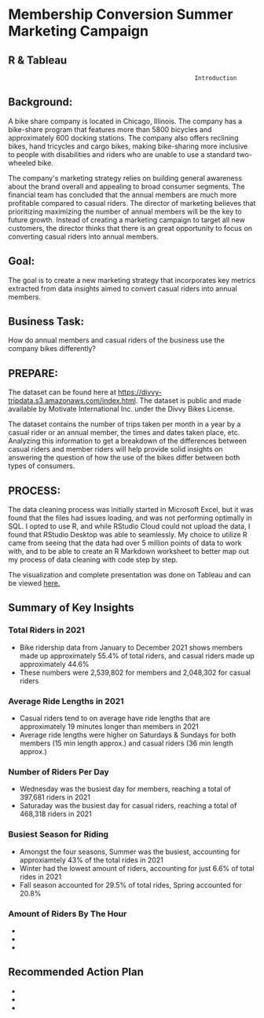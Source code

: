 # Membership Conversion Summer Marketing Campaign 
## R & Tableau


                                                         Introduction
                                                      



## **Background**: 
A bike share company is located in Chicago, Illinois. The company has a bike-share program that features more than 5800 bicycles and approximately 600 docking stations. The company also offers reclining bikes, hand tricycles and cargo bikes, making bike-sharing more inclusive to people with disabilities and riders who are unable to use a standard two-wheeled bike.

The company's marketing strategy relies on building general awareness about the brand overall and appealing to broad consumer segments. The financial team has concluded that the annual members are much more profitable compared to casual riders. The director of marketing believes that prioritizing maximizing the number of annual members will be the key to future growth. Instead of creating a marketing campaign to target all new customers, the director thinks that there is an great opportunity to focus on converting casual riders into annual members.





## **Goal**: 
The goal is to create a new marketing strategy that incorporates key metrics extracted from data insights aimed to convert casual riders into annual members.


## **Business Task**: 
How do annual members and casual riders of the business use the company bikes differently?


## **PREPARE**:
The dataset can be found here at https://divvy-tripdata.s3.amazonaws.com/index.html. The dataset is public and made available by Motivate International Inc. under the Divvy Bikes License. 

The dataset contains the number of trips taken per month in a year by a casual rider or an annual member, the times and dates taken place, etc. Analyzing this information to get a breakdown of the differences between casual riders and member riders will help provide solid insights on answering the question of how the use of the bikes differ between both types of consumers. 



## **PROCESS**:
The data cleaning process was initially started in Microsoft Excel, but it was found that the files had issues loading, and was not performing optimally in SQL. I opted to use R, and while RStudio Cloud could not upload the data, I found that RStudio Desktop was able to seamlessly. My choice to utilize R came from seeing that the data had over 5 million points of data to work with, and to be able to create an R Markdown worksheet to better map out my process of data cleaning with code step by step. 



The visualization and complete presentation was done on Tableau and can be viewed [here.](https://public.tableau.com/app/profile/visan2980/viz/DataAnalyticsProjectDashboard/Story1#1)

## Summary of Key Insights

### **Total Riders in 2021**
* Bike ridership data from January to December 2021 shows members made up approximately 55.4% of total riders, and casual riders made up approximately 44.6%
* These numbers were 2,539,802 for members and 2,048,302 for casual riders

### **Average Ride Lengths in 2021**
* Casual riders tend to on average have ride lengths that are approximately 19 minutes longer than members in 2021
* Average ride lengths were higher on Saturdays & Sundays for both members (15 min length approx.) and casual riders (36 min length approx.)

### **Number of Riders Per Day**
* Wednesday was the busiest day for members, reaching a total of 397,681 riders in 2021
* Saturaday was the busiest day for casual riders, reaching a total of 468,318 riders in 2021

### **Busiest Season for Riding**
* Amongst the four seasons, Summer was the busiest, accounting for approxiamtely 43% of the total rides in 2021
* Winter had the lowest amount of riders, accounting for just 6.6% of total rides in 2021
* Fall season accounted for 29.5% of total rides, Spring accounted for 20.8%

### **Amount of Riders By The Hour**
*
*
*

## Recommended Action Plan
*
*
*
